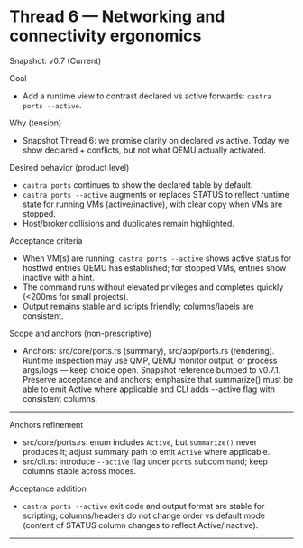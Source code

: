 # Thread 6 — Networking and connectivity ergonomics
Snapshot: v0.7 (Current)

Goal
- Add a runtime view to contrast declared vs active forwards: `castra ports --active`.

Why (tension)
- Snapshot Thread 6: we promise clarity on declared vs active. Today we show declared + conflicts, but not what QEMU actually activated.

Desired behavior (product level)
- `castra ports` continues to show the declared table by default.
- `castra ports --active` augments or replaces STATUS to reflect runtime state for running VMs (active/inactive), with clear copy when VMs are stopped.
- Host/broker collisions and duplicates remain highlighted.

Acceptance criteria
- When VM(s) are running, `castra ports --active` shows active status for hostfwd entries QEMU has established; for stopped VMs, entries show inactive with a hint.
- The command runs without elevated privileges and completes quickly (<200ms for small projects).
- Output remains stable and scripts friendly; columns/labels are consistent.

Scope and anchors (non-prescriptive)
- Anchors: src/core/ports.rs (summary), src/app/ports.rs (rendering). Runtime inspection may use QMP, QEMU monitor output, or process args/logs — keep choice open.
Snapshot reference bumped to v0.7.1. Preserve acceptance and anchors; emphasize that summarize() must be able to emit Active where applicable and CLI adds --active flag with consistent columns.

---

Anchors refinement
- src/core/ports.rs: enum includes `Active`, but `summarize()` never produces it; adjust summary path to emit `Active` where applicable.
- src/cli.rs: introduce `--active` flag under `ports` subcommand; keep columns stable across modes.

Acceptance addition
- `castra ports --active` exit code and output format are stable for scripting; columns/headers do not change order vs default mode (content of STATUS column changes to reflect Active/Inactive).

---

